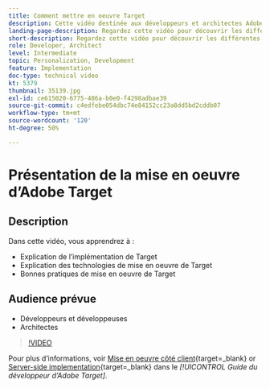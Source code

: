 ```yaml
---
title: Comment mettre en oeuvre Target
description: Cette vidéo destinée aux développeurs et architectes Adobe Target explique en détail la mise en œuvre de Target. Regardez cette vidéo pour découvrir les différentes technologies et utiliser les bonnes pratiques pour l’implémentation de Target.
landing-page-description: Regardez cette vidéo pour découvrir les différentes technologies et utiliser les bonnes pratiques pour l’implémentation de Target.
short-description: Regardez cette vidéo pour découvrir les différentes technologies et utiliser les bonnes pratiques pour l’implémentation de Target.
role: Developer, Architect
level: Intermediate
topic: Personalization, Development
feature: Implementation
doc-type: technical video
kt: 5379
thumbnail: 35139.jpg
exl-id: ce615020-6775-486a-b0e0-f4298adbae39
source-git-commit: c4edfebe054dbc74e84152cc23a8dd5bd2cddb07
workflow-type: tm+mt
source-wordcount: '120'
ht-degree: 50%

---
```


# Présentation de la mise en oeuvre d’Adobe Target

## Description

Dans cette vidéo, vous apprendrez à :

* Explication de l’implémentation de Target
* Explication des technologies de mise en oeuvre de Target
* Bonnes pratiques de mise en oeuvre de Target

## Audience prévue

* Développeurs et développeuses
* Architectes

>[!VIDEO](https://video.tv.adobe.com/v/35139/?quality=12)

Pour plus d’informations, voir [Mise en oeuvre côté client](https://experienceleague.adobe.com/docs/target-dev/developer/client-side/overview.html){target=_blank} or [Server-side implementation](https://experienceleague.adobe.com/docs/target-dev/developer/server-side/server-side-overview.html){target=_blank} dans le *[!UICONTROL Guide du développeur d’Adobe Target]*.

